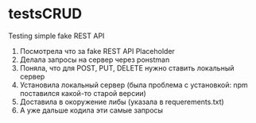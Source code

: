 # testsCRUD
Testing simple fake REST API

1. Посмотрела что за fake REST API Placeholder
2. Делала запросы на сервер через poнstman
3. Поняла, что для POST, PUT, DELETE нужно ставить локальный сервер
4. Установила локальный сервер (была проблема с установкой: npm поставился какой-то старой версии)
5. Доставила в окоружение либы (указала в requerements.txt)
6. А уже дальше кодила эти самые запросы
